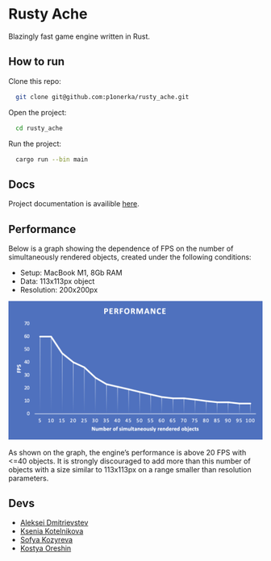 # Rusty Ache
Blazingly fast game engine written in Rust.

## How to run
Clone this repo:
```bash
  git clone git@github.com:p1onerka/rusty_ache.git
```
Open the project:
```bash
  cd rusty_ache
```
Run the project:
```bash
  cargo run --bin main
```

## Docs
Project documentation is availible [here](https://p1onerka.github.io/rusty_ache/rusty_ache/index.html).

## Performance

Below is a graph showing the dependence of FPS on the number of simultaneously rendered objects, created under the following conditions:

- Setup: MacBook M1, 8Gb RAM
- Data: 113x113px object 
- Resolution: 200x200px

![Performance diagram](resources/perf_diag.png)

As shown on the graph, the engine’s performance is above 20 FPS with <=40 objects. It is strongly discouraged to add more than this number of objects with a size similar to 113x113px on a range smaller than resolution parameters.

## Devs
- [Aleksei Dmitrievstev](https://github.com/admitrievtsev)
- [Ksenia Kotelnikova](https://github.com/p1onerka)
- [Sofya Kozyreva](https://github.com/sofyak0zyreva)
- [Kostya Oreshin](https://github.com/sevenbunu)